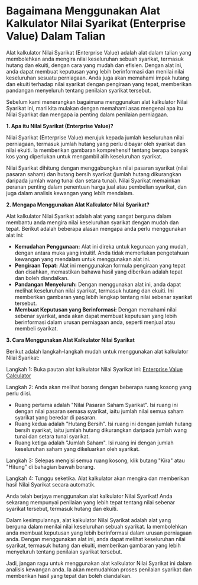 Bagaimana Menggunakan Alat Kalkulator Nilai Syarikat (Enterprise Value) Dalam Talian
====================================================================================

Alat kalkulator Nilai Syarikat (Enterprise Value) adalah alat dalam talian yang membolehkan anda mengira nilai keseluruhan sebuah syarikat, termasuk hutang dan ekuiti, dengan cara yang mudah dan efisien. Dengan alat ini, anda dapat membuat keputusan yang lebih berinformasi dan menilai nilai keseluruhan sesuatu perniagaan. Anda juga akan memahami impak hutang dan ekuiti terhadap nilai syarikat dengan pengiraan yang tepat, memberikan pandangan menyeluruh tentang penilaian syarikat tersebut.

Sebelum kami menerangkan bagaimana menggunakan alat kalkulator Nilai Syarikat ini, mari kita mulakan dengan memahami asas mengenai apa itu Nilai Syarikat dan mengapa ia penting dalam penilaian perniagaan.

**1. Apa itu Nilai Syarikat (Enterprise Value)?**

Nilai Syarikat (Enterprise Value) merujuk kepada jumlah keseluruhan nilai perniagaan, termasuk jumlah hutang yang perlu dibayar oleh syarikat dan nilai ekuiti. Ia memberikan gambaran komprehensif tentang berapa banyak kos yang diperlukan untuk mengambil alih keseluruhan syarikat.

Nilai Syarikat dihitung dengan menggabungkan nilai pasaran syarikat (nilai pasaran saham) dan hutang bersih syarikat (jumlah hutang dikurangkan daripada jumlah wang tunai dan setara tunai). Nilai Syarikat memainkan peranan penting dalam penentuan harga jual atau pembelian syarikat, dan juga dalam analisis kewangan yang lebih mendalam.

**2. Mengapa Menggunakan Alat Kalkulator Nilai Syarikat?**

Alat kalkulator Nilai Syarikat adalah alat yang sangat berguna dalam membantu anda mengira nilai keseluruhan syarikat dengan mudah dan tepat. Berikut adalah beberapa alasan mengapa anda perlu menggunakan alat ini:

- **Kemudahan Penggunaan:** Alat ini direka untuk kegunaan yang mudah, dengan antara muka yang intuitif. Anda tidak memerlukan pengetahuan kewangan yang mendalam untuk menggunakan alat ini.
- **Pengiraan Tepat:** Alat ini menggunakan formula pengiraan yang tepat dan disahkan, memastikan bahawa hasil yang diberikan adalah tepat dan boleh diandalkan.
- **Pandangan Menyeluruh:** Dengan menggunakan alat ini, anda dapat melihat keseluruhan nilai syarikat, termasuk hutang dan ekuiti. Ini memberikan gambaran yang lebih lengkap tentang nilai sebenar syarikat tersebut.
- **Membuat Keputusan yang Berinformasi:** Dengan memahami nilai sebenar syarikat, anda akan dapat membuat keputusan yang lebih berinformasi dalam urusan perniagaan anda, seperti menjual atau membeli syarikat.

**3. Cara Menggunakan Alat Kalkulator Nilai Syarikat**

Berikut adalah langkah-langkah mudah untuk menggunakan alat kalkulator Nilai Syarikat:

Langkah 1: Buka pautan alat kalkulator Nilai Syarikat ini: [Enterprise Value Calculator](https://www.onlinecalculatorsfree.com/ms/financial/enterprise-value-calculator.html)

Langkah 2: Anda akan melihat borang dengan beberapa ruang kosong yang perlu diisi.

- Ruang pertama adalah "Nilai Pasaran Saham Syarikat". Isi ruang ini dengan nilai pasaran semasa syarikat, iaitu jumlah nilai semua saham syarikat yang beredar di pasaran.
- Ruang kedua adalah "Hutang Bersih". Isi ruang ini dengan jumlah hutang bersih syarikat, iaitu jumlah hutang dikurangkan daripada jumlah wang tunai dan setara tunai syarikat.
- Ruang ketiga adalah "Jumlah Saham". Isi ruang ini dengan jumlah keseluruhan saham yang dikeluarkan oleh syarikat.

Langkah 3: Selepas mengisi semua ruang kosong, klik butang "Kira" atau "Hitung" di bahagian bawah borang.

Langkah 4: Tunggu seketika. Alat kalkulator akan mengira dan memberikan hasil Nilai Syarikat secara automatik.

Anda telah berjaya menggunakan alat kalkulator Nilai Syarikat! Anda sekarang mempunyai penilaian yang lebih tepat tentang nilai sebenar syarikat tersebut, termasuk hutang dan ekuiti.

Dalam kesimpulannya, alat kalkulator Nilai Syarikat adalah alat yang berguna dalam menilai nilai keseluruhan sebuah syarikat. Ia membolehkan anda membuat keputusan yang lebih berinformasi dalam urusan perniagaan anda. Dengan menggunakan alat ini, anda dapat melihat keseluruhan nilai syarikat, termasuk hutang dan ekuiti, memberikan gambaran yang lebih menyeluruh tentang penilaian syarikat tersebut.

Jadi, jangan ragu untuk menggunakan alat kalkulator Nilai Syarikat ini dalam analisis kewangan anda. Ia akan memudahkan proses penilaian syarikat dan memberikan hasil yang tepat dan boleh diandalkan.